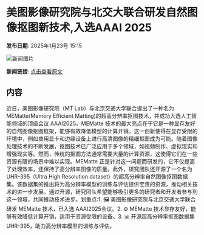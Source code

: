 # ​美图影像研究院与北交大联合研发自然图像抠图新技术,入选AAAI 2025

**发布日期**: 2025年1月23号 15:15

![新闻图片](https://pic.chinaz.com/picmap/thumb/201812170904216683_8.jpg)

**新闻链接**: [点击查看原文](https://www.aibase.com/zh/news/14962)

## 内容

近日，美图影像研究院（MT Lab）与北京交通大学联合提出了一种名为 MEMatte(Memory Efficient Matting)的超高分辨率抠图技术，并成功入选人工智能领域的顶级会议 AAAI2025。MEMatte 技术的最大亮点在于它是一种显存友好的自然图像抠图框架，能够有效降低模型的计算开销。这一创新使得在显存受限的环境中，例如商用显卡和边缘设备上进行高清图像的精细抠图成为可能。随着图像处理技术的不断发展，抠图技术已广泛应用于多个领域，如视频制作、虚拟现实和增强现实等。然而，传统的抠图方法通常需要大量的计算资源，这使得它们在一些资源有限的场景中难以实现。MEMatte 正是针对这一问题而研发的，它不仅提高了处理效率，还保持了高分辨率图像的质量。此外，研究团队还开源了一个名为 UHR-395（Ultra High Resolution dataset）的超高分辨率自然图像抠图数据集。该数据集的推出将为高分辨率模型的训练与评估提供宝贵的资源，推动相关技术的进一步发展。通过开源，研究团队希望能够吸引更多的研究者和开发者参与到这一领域，共同推动技术进步。划重点:1. 🖼️ 美图影像研究院与北京交通大学联合研发 MEMatte 技术，已入选 AAAI2025会议。2. ⚙️ MEMatte 技术显存友好，能够有效降低计算开销，适用于资源受限的设备。3. 📊 开源超高分辨率抠图数据集 UHR-395，助力高分辨率模型的训练与评估。
